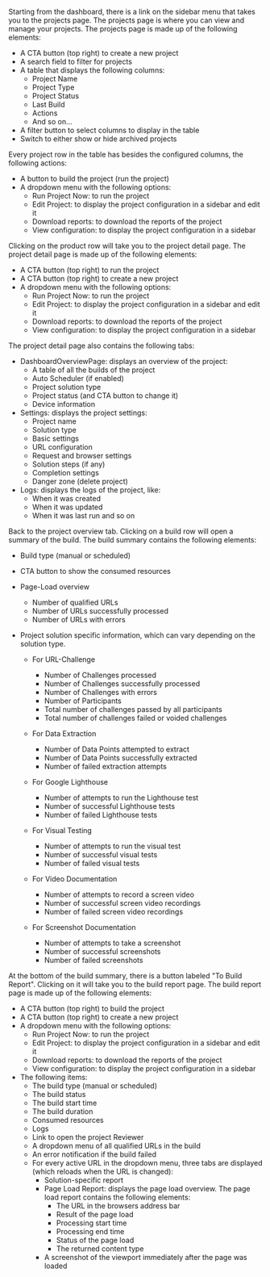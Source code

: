 Starting from the dashboard, there is a link on the sidebar menu that takes you to the projects page. The projects page is where you can view and manage your projects. 
The projects page is made up of the following elements:

- A CTA button (top right) to create a new project
- A search field to filter for projects
- A table that displays the following columns:
    - Project Name
    - Project Type
    - Project Status
    - Last Build
    - Actions
    - And so on...
- A filter button to select columns to display in the table
- Switch to either show or hide archived projects

Every project row in the table has besides the configured columns, the following actions:

- A button to build the project (run the project)
- A dropdown menu with the following options:
    - Run Project Now: to run the project
    - Edit Project: to display the project configuration in a sidebar and edit it
    - Download reports: to download the reports of the project
    - View configuration: to display the project configuration in a sidebar

Clicking on the product row will take you to the project detail page.
The project detail page is made up of the following elements:

- A CTA button (top right) to run the project
- A CTA button (top right) to create a new project
- A dropdown menu with the following options:
    - Run Project Now: to run the project
    - Edit Project: to display the project configuration in a sidebar and edit it
    - Download reports: to download the reports of the project
    - View configuration: to display the project configuration in a sidebar

The project detail page also contains the following tabs:

- DashboardOverviewPage: displays an overview of the project:
  - A table of all the builds of the project
  - Auto Scheduler (if enabled)
  - Project solution type
  - Project status (and CTA button to change it)
  - Device information
- Settings: displays the project settings:
  - Project name
  - Solution type
  - Basic settings
  - URL configuration
  - Request and browser settings
  - Solution steps (if any)
  - Completion settings
  - Danger zone (delete project)
- Logs: displays the logs of the project, like:
  - When it was created
  - When it was updated
  - When it was last run and so on

Back to the project overview tab. Clicking on a build row will open a summary of the build. The build summary contains the following elements:

- Build type (manual or scheduled)
- CTA button to show the consumed resources
- Page-Load overview
  - Number of qualified URLs
  - Number of URLs successfully processed
  - Number of URLs with errors
  
- Project solution specific information, which can vary depending on the solution type.
  - For URL-Challenge
    - Number of Challenges processed
    - Number of Challenges successfully processed
    - Number of Challenges with errors
    - Number of Participants
    - Total number of challenges passed by all participants
    - Total number of challenges failed or voided challenges
    
  - For Data Extraction
    - Number of Data Points attempted to extract
    - Number of Data Points successfully extracted
    - Number of failed extraction attempts
    
  - For Google Lighthouse
    - Number of attempts to run the Lighthouse test
    - Number of successful Lighthouse tests
    - Number of failed Lighthouse tests
    
  - For Visual Testing
    - Number of attempts to run the visual test
    - Number of successful visual tests
    - Number of failed visual tests
    
  - For Video Documentation
    - Number of attempts to record a screen video
    - Number of successful screen video recordings
    - Number of failed screen video recordings
    
  - For Screenshot Documentation
    - Number of attempts to take a screenshot
    - Number of successful screenshots
    - Number of failed screenshots

At the bottom of the build summary, there is a button labeled "To Build Report". Clicking on it will take you to the build report page.
The build report page is made up of the following elements:

- A CTA button (top right) to build the project
- A CTA button (top right) to create a new project
- A dropdown menu with the following options:
    - Run Project Now: to run the project
    - Edit Project: to display the project configuration in a sidebar and edit it
    - Download reports: to download the reports of the project
    - View configuration: to display the project configuration in a sidebar
- The following items:
    - The build type (manual or scheduled)
    - The build status
    - The build start time
    - The build duration
    - Consumed resources
    - Logs
    - Link to open the project Reviewer
    - A dropdown menu of all qualified URLs in the build
    - An error notification if the build failed
    - For every active URL in the dropdown menu, three tabs are displayed (which reloads when the URL is changed):
        - Solution-specific report
        - Page Load Report: displays the page load overview. The page load report contains the following elements: 
            - The URL in the browsers address bar
            - Result of the page load
            - Processing start time
            - Processing end time
            - Status of the page load
            - The returned content type
        - A screenshot of the viewport immediately after the page was loaded
